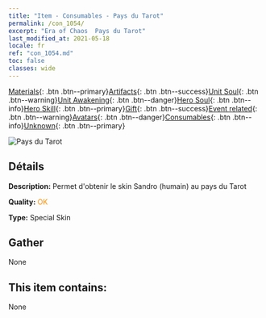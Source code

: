 ```yaml
---
title: "Item - Consumables - Pays du Tarot"
permalink: /con_1054/
excerpt: "Era of Chaos  Pays du Tarot"
last_modified_at: 2021-05-18
locale: fr
ref: "con_1054.md"
toc: false
classes: wide
---
```

 [Materials](/ItemsFR/){: .btn .btn--primary}[Artifacts](/ItemsFR/Artifacts/){: .btn .btn--success}[Unit Soul](/ItemsFR/UnitSoul/){: .btn .btn--warning}[Unit Awakening](/ItemsFR/UnitAwakening/){: .btn .btn--danger}[Hero Soul](/ItemsFR/HeroSoul/){: .btn .btn--info}[Hero Skill](/ItemsFR/HeroSkill/){: .btn .btn--primary}[Gift](/ItemsFR/Gift/){: .btn .btn--success}[Event related](/ItemsFR/Events/){: .btn .btn--warning}[Avatars](/ItemsFR/Avatars/){: .btn .btn--danger}[Consumables](/ItemsFR/Consumables/){: .btn .btn--info}[Unknown](/ItemsFR/Unknown/){: .btn .btn--primary}

 ![Pays du Tarot](/images/h/h_HumanSandro3.jpg)

## Détails
 **Description:** Permet d'obtenir le skin Sandro (humain) au pays du Tarot

 **Quality:** <span style="color: #FF8C00">OK</span>

 **Type:** Special Skin

## Gather

  None

## This item contains:

  None

